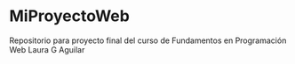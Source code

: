 # MiProyectoWeb
Repositorio para proyecto final del curso de Fundamentos en Programación Web
Laura G Aguilar
